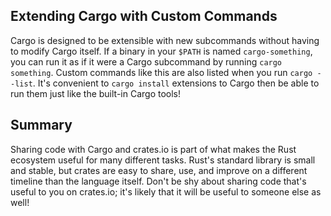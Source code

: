 ## Extending Cargo with Custom Commands

Cargo is designed to be extensible with new subcommands without having to
modify Cargo itself. If a binary in your `$PATH` is named `cargo-something`,
you can run it as if it were a Cargo subcommand by running `cargo something`.
Custom commands like this are also listed when you run `cargo --list`. It's
convenient to `cargo install` extensions to Cargo then be able to run them just
like the built-in Cargo tools!

## Summary

Sharing code with Cargo and crates.io is part of what makes the Rust ecosystem
useful for many different tasks. Rust's standard library is small and stable,
but crates are easy to share, use, and improve on a different timeline than the
language itself. Don't be shy about sharing code that's useful to you on
crates.io; it's likely that it will be useful to someone else as well!

